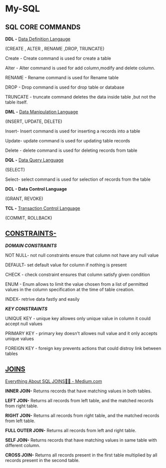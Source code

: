 # My-SQL

## SQL CORE COMMANDS

**DDL -** [Data Definition Langauge](https://github.com/bhushanpawr/My-SQL/blob/main/01-%20DDL%20%20Commands.sql)

(CREATE , ALTER , RENAME ,DROP, TRUNCATE)

Create - Create command is used for create a table

Alter - Alter command is used for add column,modify and delete column.

RENAME - Rename command is used for Rename table

DROP - Drop command is used for drop table or database

TRUNCATE - truncate command deletes the data inside table ,but not the table itself.


**DML -** [Data Manipulation Language](https://github.com/bhushanpawr/My-SQL/blob/main/02-%20DML%20Commands.sql)

(INSERT, UPDATE, DELETE)

Insert- Insert command is used for inserting a records into a table

Update- update command is used for updating table records

Delete - delete command is used for deleting records from table

**DQL -** [Data Query Language](https://github.com/bhushanpawr/My-SQL/blob/main/03-%20DQL%20Commands.sql)

(SELECT)

Select- select command is used for selection of records from the table

**DCL - Data Control Language** 

(GRANT, REVOKE)

**TCL -** [Transaction Control Language](https://github.com/bhushanpawr/My-SQL/blob/main/04%20-%20TCL%20Commands.sql)

(COMMIT, ROLLBACK)





## [CONSTRAINTS-](https://github.com/bhushanpawr/My-SQL/blob/main/06-%20CONSTARTINTS.sql)

***DOMAIN CONSTRAINTS***

NOT NULL- not null constraints ensure that column not have any null value

DEFAULT- set default value for column if nothing is present

CHECK - check constraint ensures that column satisfy given condition

ENUM - Enum allows to limit the value chosen from a list of permitted values in the column specification at the time of table creation.

INDEX- retrive data fastly and easily


***KEY CONSTRAINTS***

UNIQUE KEY - unique key allowes only unique value in column it could accept null values

PRIMARY KEY - primary key doesn't allowes null value and it only accepts unique values

FOREIGN KEY - foreign key prevents actions that could distroy link between tables




## [JOINS](https://github.com/bhushanpawr/My-SQL/blob/main/14-%20Joins.sql)

[Everything About SQL JOINS🔀🔩 - Medium.com](https://medium.com/@bhushanpawar1806/everything-about-sql-joins-ff80f4613b6f)

**INNER JOIN-** Returns records that have matching values in both tables.


**LEFT JOIN-** Returns all records from left table, and the matched records from right table.


**RIGHT JOIN-** Returns all records from right table, and the matched records from left table.


**FULL OUTER JOIN-** Returns all records from left and right table.


**SELF JOIN-** Returns records that have matching values in same table with different column.


**CROSS JOIN-** Returns all records present in the first table multiplied by all records present in the second table.
